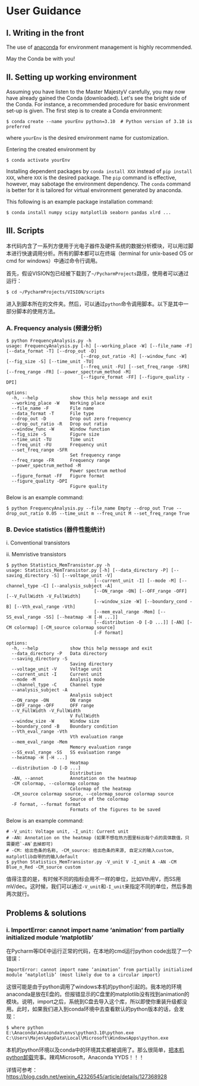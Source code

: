 # User Guidance

## I. Writing in the front

The use of [anaconda](https://www.anaconda.com/) for environment management is highly recommended.

May the Conda be with you!

## II. Setting up working environment

Assuming you have listen to the Master MajestyV carefully, you may now have already gained the Conda (downloaded). Let's see the bright side of the Conda. For instance, a recommended procedure for basic environment set-up is given. The first step is to create a Conda environment:

```shell
$ conda create --name yourEnv python=3.10  # Python version of 3.10 is preferred
```

where `yourEnv` is the desired environment name for customization.

Entering the created environment by

```shell
$ conda activate yourEnv
```

Installing dependent packages by `conda install XXX` instead of `pip install XXX`, where `XXX` is the desired package. The `pip` command is effective, however, may sabotage the environment dependency. The `conda` command is better for it is tailored for virtual environment generated by anaconda.

This following is an example package installation command:

```shell
$ conda install numpy scipy matplotlib seaborn pandas xlrd ...
```

## III. Scripts

本代码内含了一系列方便用于光电子器件及硬件系统的数据分析模块，可以用过脚本进行快速调用分析。所有的脚本都可以在终端（terminal for unix-based OS or cmd for windows）中通过命令行调用。

首先，假设VISION包已经被下载到了`~/PycharmProjects`路径，使用者可以通过运行：

```shell
$ cd ~/PycharmProjects/VISION/scripts
```

进入到脚本所在的文件夹。然后，可以通过`python`命令调用脚本。以下是其中一部分脚本的使用方法。

### A. Frequency analysis (频谱分析)

```shell
$ python FrequencyAnalysis.py -h
usage: FrequencyAnalysis.py [-h] [--working_place -W] [--file_name -F] [--data_format -T] [--drop_out -D]
                            [--drop_out_ratio -R] [--window_func -W] [--fig_size -S] [--time_unit -TU]
                            [--freq_unit -FU] [--set_freq_range -SFR] [--freq_range -FR] [--power_spectrum_method -M]
                            [--figure_format -FF] [--figure_quality -DPI]

options:
  -h, --help            show this help message and exit
  --working_place -W    Working place
  --file_name -F        File name
  --data_format -T      File type
  --drop_out -D         Drop out zero frequency
  --drop_out_ratio -R   Drop out ratio
  --window_func -W      Window function
  --fig_size -S         Figure size
  --time_unit -TU       Time unit
  --freq_unit -FU       Frequency unit
  --set_freq_range -SFR
                        Set frequency range
  --freq_range -FR      Frequency range
  --power_spectrum_method -M
                        Power spectrum method
  --figure_format -FF   Figure format
  --figure_quality -DPI
                        Figure quality
```

Below is an example command:

```shell
$ python FrequencyAnalysis.py --file_name Empty --drop_out True --drop_out_ratio 0.05 --time_unit m --freq_unit M --set_freq_range True
```

### B. Device statistics (器件性能统计)

i. Conventional transistors

ii. Memristive transistors

```shell
$ python Statistics_MemTransistor.py -h
usage: Statistics_MemTransistor.py [-h] [--data_directory -P] [--saving_directory -S] [--voltage_unit -V]
                                 [--current_unit -I] [--mode -M] [--channel_type -C] [--analysis_subject -A]
                                 [--ON_range -ON] [--OFF_range -OFF] [--V_FullWidth -V_FullWidth]
                                 [--window_size -W] [--boundary_cond -B] [--Vth_eval_range -Vth]
                                 [--mem_eval_range -Mem] [--SS_eval_range -SS] [--heatmap -H [-H ...]]
                                 [--distribution -D [-D ...]] [-AN] [-CM colormap] [-CM_source colormap source]
                                 [-F format]

options:
  -h, --help            show this help message and exit
  --data_directory -P   Data directory
  --saving_directory -S
                        Saving directory
  --voltage_unit -V     Voltage unit
  --current_unit -I     Current unit
  --mode -M             Analysis mode
  --channel_type -C     Channel type
  --analysis_subject -A
                        Analysis subject
  --ON_range -ON        ON range
  --OFF_range -OFF      OFF range
  --V_FullWidth -V_FullWidth
                        V FullWidth
  --window_size -W      Window size
  --boundary_cond -B    Boundary condition
  --Vth_eval_range -Vth
                        Vth evaluation range
  --mem_eval_range -Mem
                        Memory evaluation range
  --SS_eval_range -SS   SS evaluation range
  --heatmap -H [-H ...]
                        Heatmap
  --distribution -D [-D ...]
                        Distribution
  -AN, --annot          Annotation on the heatmap
  -CM colormap, --colormap colormap
                        Colormap of the heatmap
  -CM_source colormap source, --colormap_source colormap source
                        Source of the colormap
  -F format, --format format
                        Formats of the figures to be saved
```

Below is an example command:

```shell
# -V_unit: Voltage unit, -I_unit: Current unit
# -AN: Annotation on the heatmap (如果不想在热力图里标出每个点的具体数值，只需要把`-AN`去掉即可)
# -CM: 给出色条的名称, -CM_source: 给出色条的来源, 自定义的输入custom, matplotlib自带的的输入default
$ python Statistics_MemTransistor.py -V_unit V -I_unit A -AN -CM Blue_n_Red -CM_source custom
```

值得注意的是，有时候不同的指标会用不一样的单位，比如Vth用V，而SS用mV/dec。这时候，我们可以通过`-V_unit`和`-I_unit`来指定不同的单位，然后多跑两次就行。

## Problems & solutions

### i. ImportError: cannot import name ‘animation‘ from partially initialized module ‘matplotlib’

在Pycharm等IDE中运行正常的代码，在本地的cmd运行python code出现了一个错误：

```shell
ImportError: cannot import name ‘animation’ from partially initialized module ‘matplotlib’ (most likely due to a circular import)
```

这很可能是由于python调用了windows本机的python引起的。我本地的环境anaconda是放在E盘的。但报错显示的C盘里的matplotlib没有找到animation的模块。说明，import之后，系统到C盘去导入这个库，所以即使你重装升级都没用。此时，如果我们进入到conda环境中去查看默认的python版本的话，会发现：

```shell
$ where python
E:\Anaconda\Anaconda3\envs\python3.10\python.exe
C:\Users\Majes\AppData\Local\Microsoft\WindowsApps\python.exe
```

本机的python环境以及conda中的环境其实都被调用了。那么很简单，[把本机python卸载](https://answers.microsoft.com/zh-hans/windows/forum/all/%E6%97%A0%E6%B3%95%E5%8D%B8%E8%BD%BD%E6%9D%A5/8a4f4465-85af-415a-9526-8c148178b45a)完事。辣鸡Microsoft，Anaconda YYDS！！！

详情可参考：https://blog.csdn.net/weixin_42326545/article/details/127368928